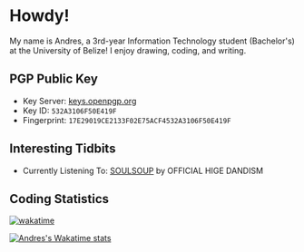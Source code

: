 # Howdy!

My name is Andres, a 3rd-year Information Technology student (Bachelor's) at the University of Belize! I enjoy drawing, coding, and writing.

## PGP Public Key
- Key Server: [keys.openpgp.org](https://keys.openpgp.org/search?q=andres.hung%40outlook.com)
- Key ID: `532A3106F50E419F`
- Fingerprint: `17E29019CE2133F02E75ACF4532A3106F50E419F`

## Interesting Tidbits

- Currently Listening To: [SOULSOUP](https://youtu.be/-H_k7iwrWVY?si=AiUyCs1a4dBIEG41) by OFFICIAL HIGE DANDISM

## Coding Statistics

[![wakatime](https://wakatime.com/badge/user/fd2efa3d-2cee-464a-a7da-5c1474bda290.svg)](https://wakatime.com/@fd2efa3d-2cee-464a-a7da-5c1474bda290)

[![Andres's Wakatime stats](https://github-readme-stats.vercel.app/api/wakatime?username=andreshungbz&layout=compact&theme=github_dark&langs_count=8)](https://wakatime.com/@andreshungbz)
